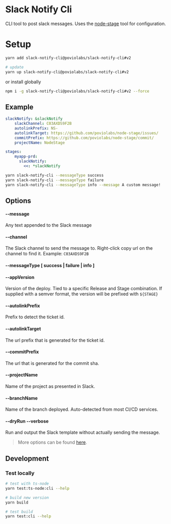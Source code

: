 # Slack Notify Cli

CLI tool to post slack messages. Uses the [node-stage](https://github.com/poviolabs/node-stage) tool for configuration.

# Setup

```bash
yarn add slack-notify-cli@poviolabs/slack-notify-cli#v2

# update
yarn up slack-notify-cli@poviolabs/slack-notify-cli#v2
```


or install globally

```bash
npm i -g slack-notify-cli@poviolabs/slack-notify-cli#v2 --force
```

## Example

```yaml
slackNotify: &slackNotify
    slackChannel: C03AXDS9F2B
    autolinkPrefix: NS-
    autolinkTarget: https://github.com/poviolabs/node-stage/issues/
    commitPrefix: https://github.com/poviolabs/node-stage/commit/
    projectName: NodeStage

stages:
    myapp-prd:
      slackNotify:
        <<: *slackNotify

```


```bash
yarn slack-notify-cli --messageType success
yarn slack-notify-cli --messageType failure
yarn slack-notify-cli --messageType info --message A custom message!
```

## Options

#### --message

Any text appended to the Slack message

#### --channel

The Slack channel to send the message to. Right-click copy url on the channel to find it. Example: `C03AXDS9F2B`

#### --messageType \[ success | failure | info \]

#### --appVersion

Version of the deploy. Tied to a specific Release and Stage combination.
If supplied with a semver format, the version will be prefixed with `${STAGE}`

#### --autolinkPrefix

Prefix to detect the ticket id.

#### --autolinkTarget

The url prefix that is generated for the ticket id.

#### --commitPrefix

The url that is generated for the commit sha.

#### --projectName

Name of the project as presented in Slack.

#### --branchName

Name of the branch deployed. Auto-detected from most CI/CD services.

#### --dryRun --verbose

Run and output the Slack template without actually sending the message.

> More options can be found [here](https://github.com/poviolabs/node-stage#options).

## Development

### Test locally

```bash
# test with ts-node
yarn test:ts-node:cli --help

# build new version
yarn build

# test build
yarn test:cli --help
```
